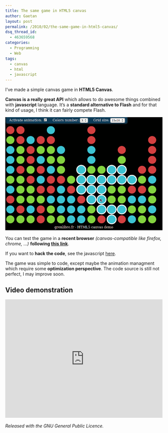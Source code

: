 ```yaml
---
title: The same game in HTML5 canvas
author: Gaetan
layout: post
permalink: /2010/02/the-same-game-in-html5-canvas/
dsq_thread_id:
  - 463659568
categories:
  - Programming
  - Web
tags:
  - canvas
  - html
  - javascript
---
```


 [2]: http://gre.github.io/same-game
 [3]: http://github.com/gre/same-game

I've made a simple canvas game in **HTML5 Canvas**.

**Canvas is a really great API** which allows to do awesome things combined with **javascript** language. It’s a **standard alternative to Flash** and for that kind of usage, I think it can fairly compete Flash.

![screenshot](/images/2010/same_game_screenshot.png)

You can test the game in a **recent browser** *(canvas-compatible like firefox, chrome, …)* **following [this link][2]**.

If you want to **hack the code**, see the javascript [here][3].


The game was simple to code, except maybe the animation managment which require some **optimization perspective**. The code source is still not perfect, I may improve soon.

## Video demonstration

<iframe src="http://player.vimeo.com/video/9606570" width="500" height="375" frameborder="0" webkitAllowFullScreen mozallowfullscreen allowFullScreen></iframe>

*Released with the GNU General Public Licence.*

